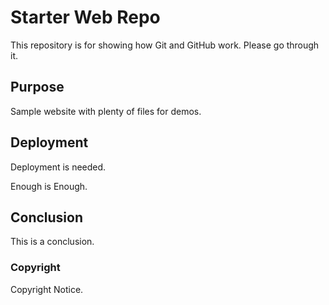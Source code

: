 # Starter Web Repo

This repository is for showing how Git and GitHub work. Please go through it.

## Purpose

Sample website with plenty of files for demos.

## Deployment
Deployment is needed.

Enough is Enough.

## Conclusion
This is a conclusion.

### Copyright
Copyright Notice.
